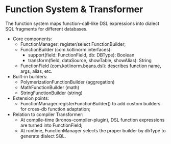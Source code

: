 # Function System & Transformer

The function system maps function-call-like DSL expressions into dialect SQL fragments for different databases.

- Core components:
  - FunctionManager: register/select FunctionBuilder;
  - FunctionBuilder (com.kotlinorm.interfaces):
    - support(field: FunctionField, db: DBType): Boolean
    - transform(field, dataSource, showTable, showAlias): String
  - FunctionField (com.kotlinorm.beans.dsl): describes function name, args, alias, etc.
- Built-in builders:
  - PolymerizationFunctionBuilder (aggregation)
  - MathFunctionBuilder (math)
  - StringFunctionBuilder (string)
- Extension points:
  - FunctionManager.registerFunctionBuilder() to add custom builders for cross-db function adaptation;
- Relation to compiler Transformer:
  - At compile-time (kronos-compiler-plugin), DSL function expressions are turned into FunctionField;
  - At runtime, FunctionManager selects the proper builder by dbType to generate dialect SQL.
